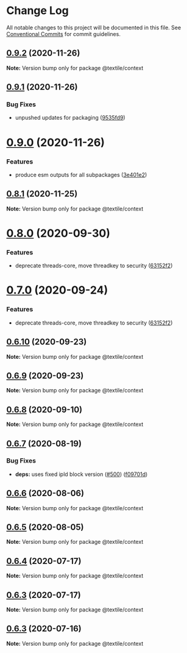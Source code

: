 # Change Log

All notable changes to this project will be documented in this file.
See [Conventional Commits](https://conventionalcommits.org) for commit guidelines.

## [0.9.2](https://github.com/textileio/js-threads/compare/@textile/context@0.9.1...@textile/context@0.9.2) (2020-11-26)

**Note:** Version bump only for package @textile/context





## [0.9.1](https://github.com/textileio/js-threads/compare/@textile/context@0.9.0...@textile/context@0.9.1) (2020-11-26)


### Bug Fixes

* unpushed updates for packaging ([9535fd9](https://github.com/textileio/js-threads/commit/9535fd9d359cd15275f318663d0cc9d47d856206))





# [0.9.0](https://github.com/textileio/js-threads/compare/@textile/context@0.8.1...@textile/context@0.9.0) (2020-11-26)


### Features

* produce esm outputs for all subpackages ([3e401e2](https://github.com/textileio/js-threads/commit/3e401e2af0aa5bdd0b9f57dd23385843c2b6a5b4))





## [0.8.1](https://github.com/textileio/js-threads/compare/@textile/context@0.8.0...@textile/context@0.8.1) (2020-11-25)

**Note:** Version bump only for package @textile/context





# [0.8.0](https://github.com/textileio/js-threads/compare/@textile/context@0.6.8...@textile/context@0.8.0) (2020-09-30)


### Features

* deprecate threads-core, move threadkey to security ([63152f2](https://github.com/textileio/js-threads/commit/63152f2514ae01a6ca539948104c8c32dd0c1503))





# [0.7.0](https://github.com/textileio/js-threads/compare/@textile/context@0.6.8...@textile/context@0.7.0) (2020-09-24)


### Features

* deprecate threads-core, move threadkey to security ([63152f2](https://github.com/textileio/js-threads/commit/63152f2514ae01a6ca539948104c8c32dd0c1503))





## [0.6.10](https://github.com/textileio/js-threads/compare/@textile/context@0.6.9...@textile/context@0.6.10) (2020-09-23)

**Note:** Version bump only for package @textile/context





## [0.6.9](https://github.com/textileio/js-threads/compare/@textile/context@0.6.8...@textile/context@0.6.9) (2020-09-23)

**Note:** Version bump only for package @textile/context





## [0.6.8](https://github.com/textileio/js-threads/compare/@textile/context@0.6.7...@textile/context@0.6.8) (2020-09-10)

**Note:** Version bump only for package @textile/context





## [0.6.7](https://github.com/textileio/js-threads/compare/@textile/context@0.6.6...@textile/context@0.6.7) (2020-08-19)


### Bug Fixes

* **deps:** uses fixed ipld block version ([#500](https://github.com/textileio/js-threads/issues/500)) ([f09701d](https://github.com/textileio/js-threads/commit/f09701d473157a8f5dd5c3d8f0668e2bf73cb5e5))





## [0.6.6](https://github.com/textileio/js-threads/compare/@textile/context@0.6.5...@textile/context@0.6.6) (2020-08-06)

**Note:** Version bump only for package @textile/context





## [0.6.5](https://github.com/textileio/js-threads/compare/@textile/context@0.6.4...@textile/context@0.6.5) (2020-08-05)

**Note:** Version bump only for package @textile/context





## [0.6.4](https://github.com/textileio/js-threads/compare/@textile/context@0.6.3...@textile/context@0.6.4) (2020-07-17)

**Note:** Version bump only for package @textile/context





## [0.6.3](https://github.com/textileio/js-threads/compare/@textile/context@0.6.2...@textile/context@0.6.3) (2020-07-17)

**Note:** Version bump only for package @textile/context





## [0.6.3](https://github.com/textileio/js-threads/compare/@textile/context@0.6.2...@textile/context@0.6.3) (2020-07-16)

**Note:** Version bump only for package @textile/context
